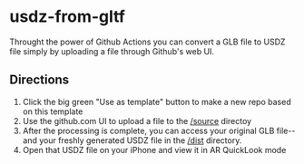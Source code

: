 # usdz-from-gltf

Throught the power of Github Actions you can convert a GLB file to USDZ file simply by uploading a file through Github's web UI. 

## Directions
1. Click the big green "Use as template" button to make a new repo based on this template
2. Use the github.com UI to upload a file to the [/source](/source) directoy
3. After the processing is complete, you can access your original GLB file-- and your freshly generated USDZ file in the [/dist](/dist) directory.
4. Open that USDZ file on your iPhone and view it in AR QuickLook mode
